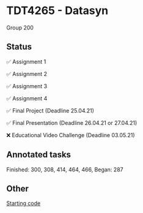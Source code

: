 # TDT4265 - Datasyn

Group 200

## Status
:white_check_mark:  Assignment 1

:white_check_mark:  Assignment 2

:white_check_mark:  Assignment 3

:white_check_mark:  Assignment 4

:white_check_mark:  Final Project  (Deadline 25.04.21)

:white_check_mark:  Final Presentation (Deadline 26.04.21 or 27.04.21)

:x: Educational Video Challenge (Deadline 03.05.21)

## Annotated tasks
Finished: 300, 308, 414, 464, 466, 
Began: 287


## Other
[Starting code](https://github.com/hukkelas/TDT4265-StarterCode)

